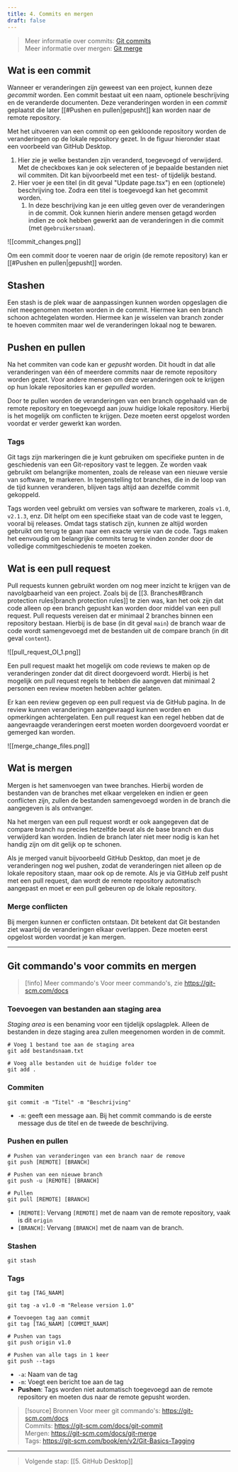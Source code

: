```yaml
---
title: 4. Commits en mergen
draft: false
---
```

> Meer informatie over commits: [Git commits](https://git-scm.com/docs/git-commit)\
> Meer informatie over mergen: [Git merge](https://git-scm.com/docs/git-merge)

## Wat is een commit
Wanneer er veranderingen zijn geweest van een project, kunnen deze *gecommit* worden. Een commit bestaat uit een naam, optionele beschrijving en de veranderde documenten. Deze veranderingen worden in een *commit* geplaatst die later [[#Pushen en pullen|gepusht]] kan worden naar de remote repository.

Met het uitvoeren van een commit op een gekloonde repository worden de veranderingen op de lokale repository gezet. In de figuur hieronder staat een voorbeeld van GitHub Desktop. 

1. Hier zie je welke bestanden zijn veranderd, toegevoegd of verwijderd. Met de checkboxes kan je ook selecteren of je bepaalde bestanden niet wil commiten. Dit kan bijvoorbeeld met een test- of tijdelijk bestand.
2. Hier voer je een titel (in dit geval "Update page.tsx") en een (optionele) beschrijving toe. Zodra een titel is toegevoegd kan het gecommit worden.
	1. In deze beschrijving kan je een uitleg geven over de veranderingen in de commit. Ook kunnen hierin andere mensen getagd worden indien ze ook hebben gewerkt aan de veranderingen in die commit (met `@gebruikersnaam`).

![[commit_changes.png]]

Om een commit door te voeren naar de origin (de remote repository) kan er [[#Pushen en pullen|gepusht]] worden. 

## Stashen
Een stash is de plek waar de aanpassingen kunnen worden opgeslagen die niet meegenomen moeten worden in de commit. Hiermee kan een branch schoon achtegelaten worden. Hiermee kan je wisselen van branch zonder te hoeven commiten maar wel de veranderingen lokaal nog te bewaren. 

## Pushen en pullen
Na het commiten van code kan er *gepusht* worden. Dit houdt in dat alle veranderingen van één of meerdere commits naar de remote repository worden gezet. Voor andere mensen om deze veranderingen ook te krijgen op hun lokale repositories kan er *gepulled* worden.

Door te pullen worden de veranderingen van een  branch opgehaald van de remote repository en toegevoegd aan jouw huidige lokale repository. Hierbij is het mogelijk om conflicten te krijgen. Deze moeten eerst opgelost worden voordat er verder gewerkt kan worden.

### Tags
Git tags zijn markeringen die je kunt gebruiken om specifieke punten in de geschiedenis van een Git-repository vast te leggen. Ze worden vaak gebruikt om belangrijke momenten, zoals de release van een nieuwe versie van software, te markeren. In tegenstelling tot branches, die in de loop van de tijd kunnen veranderen, blijven tags altijd aan dezelfde commit gekoppeld. 

Tags worden veel gebruikt om versies van software te markeren, zoals `v1.0`, `v2.1.3`, enz. Dit helpt om een specifieke staat van de code vast te leggen, vooral bij releases. Omdat tags statisch zijn, kunnen ze altijd worden gebruikt om terug te gaan naar een exacte versie van de code. Tags maken het eenvoudig om belangrijke commits terug te vinden zonder door de volledige commitgeschiedenis te moeten zoeken.

## Wat is een pull request
Pull requests kunnen gebruikt worden om nog meer inzicht te krijgen van de navolgbaarheid van een project. Zoals bij de [[3. Branches#Branch protection rules|branch protection rules]] te zien was, kan het ook zijn dat code alleen op een branch gepusht kan worden door middel van een pull request.
Pull requests vereisen dat er minimaal 2 branches binnen een repository bestaan. Hierbij is de base (in dit geval `main`) de branch waar de code wordt samengevoegd met de bestanden uit de compare branch (in dit geval `content`). 

![[pull_request_OI_1.png]]

Een pull request maakt het mogelijk om code reviews te maken op de veranderingen zonder dat dit direct doorgevoerd wordt. Hierbij is het mogelijk om pull request regels te hebben die aangeven dat minimaal 2 personen een review moeten hebben achter gelaten. 

Er kan een review gegeven op een pull request via de GitHub pagina. In de review kunnen veranderingen aangevraagd kunnen worden en opmerkingen achtergelaten. Een pull request kan een regel hebben dat de aangevraagde veranderingen eerst moeten worden doorgevoerd voordat er gemerged kan worden.

![[merge_change_files.png]]

## Wat is mergen
Mergen is het samenvoegen van twee branches. Hierbij worden de bestanden van de branches met elkaar vergeleken en indien er geen conflicten zijn, zullen de bestanden samengevoegd worden in de branch die aangegeven is als ontvanger. 

Na het mergen van een pull request wordt er ook aangegeven dat de compare branch nu precies hetzelfde bevat als de base branch en dus verwijderd kan worden. Indien de branch later niet meer nodig is kan het handig zijn om dit gelijk op te schonen. 

Als je merged vanuit bijvoorbeeld GitHub Desktop, dan moet je de veranderingen nog wel pushen, zodat de veranderingen niet alleen op de lokale repository staan, maar ook op de remote. Als je via GitHub zelf pusht met een pull request, dan wordt de remote repository automatisch aangepast en moet er een pull gebeuren op de lokale repository.

### Merge conflicten
Bij mergen kunnen er conflicten ontstaan. Dit betekent dat Git bestanden ziet waarbij de veranderingen elkaar overlappen. Deze moeten eerst opgelost worden voordat je kan mergen.

---
## Git commando's voor commits en mergen 
> [!info] Meer commando's
> Voor meer commando's, zie https://git-scm.com/docs


### Toevoegen van bestanden aan staging area
*Staging area* is een benaming voor een tijdelijk opslagplek. Alleen de bestanden in deze staging area zullen meegenomen worden in de commit.
```
# Voeg 1 bestand toe aan de staging area
git add bestandsnaam.txt

# Voeg alle bestanden uit de huidige folder toe
git add .
```

### Commiten

```
git commit -m "Titel" -m "Beschrijving"
```
- `-m`: geeft een message aan. Bij het commit commando is de eerste message dus de titel en de tweede de beschrijving.


### Pushen en pullen
```
# Pushen van veranderingen van een branch naar de remove
git push [REMOTE] [BRANCH]

# Pushen van een nieuwe branch
git push -u [REMOTE] [BRANCH]

# Pullen
git pull [REMOTE] [BRANCH]
```
- `[REMOTE]`: Vervang `[REMOTE]` met de naam van de remote repository, vaak is dit `origin`
-  `[BRANCH]`: Vervang `[BRANCH]` met de naam van de branch.

### Stashen
```
git stash
```

### Tags
```
git tag [TAG_NAAM]

git tag -a v1.0 -m "Release version 1.0"

# Toevoegen tag aan commit
git tag [TAG_NAAM] [COMMIT_NAAM]

# Pushen van tags
git push origin v1.0

# Pushen van alle tags in 1 keer
git push --tags
```
- `-a`: Naam van de tag
- `-m`: Voegt een bericht toe aan de tag
- **Pushen**: Tags worden niet automatisch toegevoegd aan de remote repository en moeten dus naar de remote gepusht worden.

> [!source] Bronnen
> Voor meer git commando's: https://git-scm.com/docs \
> Commits: https://git-scm.com/docs/git-commit \
> Mergen: https://git-scm.com/docs/git-merge \
> Tags:  https://git-scm.com/book/en/v2/Git-Basics-Tagging

---

> Volgende stap: [[5. GitHub Desktop]]